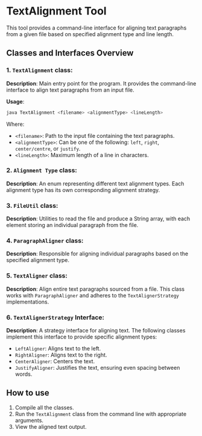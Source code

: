 # TextAlignment Tool

This tool provides a command-line interface for aligning text paragraphs from a given file based on specified alignment type and line length.



## Classes and Interfaces Overview

### 1. `TextAlignment` class:

**Description**: Main entry point for the program. It provides the command-line interface to align text paragraphs from an input file.

**Usage**:

```java
java TextAlignment <filename> <alignmentType> <lineLength>
```

Where:

- `<filename>`: Path to the input file containing the text paragraphs.
- `<alignmentType>`: Can be one of the following: `left`, `right`, `center/centre`, or `justify`.
- `<lineLength>`: Maximum length of a line in characters.

### 2. `Alignment Type` class:

**Description**: An enum representing different text alignment types. Each alignment type has its own corresponding alignment strategy.

### 3. `FileUtil` class:

**Description**: Utilities to read the file and produce a String array, with each element storing an individual paragraph from the file.

### 4. `ParagraphAligner` class:

**Description**: Responsible for aligning individual paragraphs based on the specified alignment type.

### 5. `TextAligner` class:

**Description**: Align entire text paragraphs sourced from a file. This class works with `ParagraphAligner` and adheres to the `TextAlignerStrategy` implementations.

### 6. `TextAlignerStrategy` Interface:

**Description**: A strategy interface for aligning text. The following classes implement this interface to provide specific alignment types:

- `LeftAligner`: Aligns text to the left.
- `RightAligner`: Aligns text to the right.
- `CenterAligner`: Centers the text.
- `JustifyAligner`: Justifies the text, ensuring even spacing between words.

## How to use

1. Compile all the classes.
2. Run the `TextAlignment` class from the command line with appropriate arguments.
3. View the aligned text output.